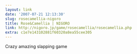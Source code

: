 ```yaml
---
layout: link
date: '2007-07-21 12:13:30'
slug: rosecamellia-nigoro
title: Rose&Camellia | NIGORO
link: http://nigoro.jp/game/rosecamellia/rosecamellia.php
extra: c1e7e143102881f60320a8ea55cee305
---
```


Crazy amazing slapping game